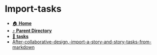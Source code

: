 # Import-tasks
- [:house: **Home**](/README)
- [:arrow_heading_up: **Parent Directory**](/notes/archive/backlog/stories/_index.md)
- [:file_folder: **tasks**](tasks/_index.md)
- [After-collaborative-design,-import-a-story-and-story-tasks-from-markdown](After-collaborative-design,-import-a-story-and-story-tasks-from-markdown.md)
